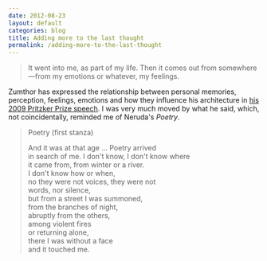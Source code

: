 ```yaml
---
date: 2012-08-23
layout: default
categories: blog
title: Adding more to the last thought
permalink: /adding-more-to-the-last-thought
---
```

> It went into me, as part of my life. Then it comes out from somewhere—from my emotions or whatever, my feelings.

Zumthor has expressed the relationship between personal memories, perception, feelings, emotions and how they influence his architecture in [his 2009 Pritzker Prize speech](http://www.pritzkerprize.com/2009/ceremony_speech1). I was very much moved by what he said, which, not coincidentally, reminded me of Neruda's _Poetry_.

> Poetry (first stanza)
>
> And it was at that age ... Poetry arrived  
> in search of me. I don't know, I don't know where  
> it came from, from winter or a river.  
> I don't know how or when,  
> no they were not voices, they were not   
> words, nor silence,  
> but from a street I was summoned,  
> from the branches of night,  
> abruptly from the others,  
> among violent fires  
> or returning alone,  
> there I was without a face  
> and it touched me.